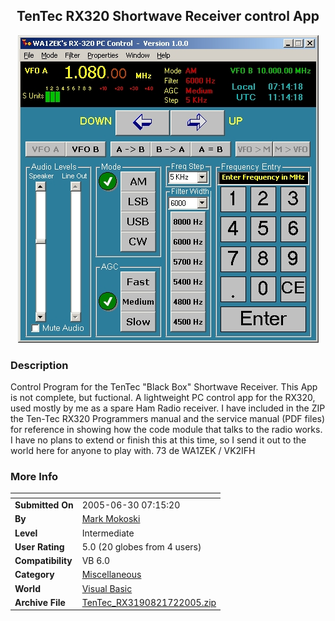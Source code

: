 ﻿<div align="center">

## TenTec RX320 Shortwave Receiver control App

<img src="PIC200572103649031.jpg">
</div>

### Description

Control Program for the TenTec "Black Box" Shortwave Receiver. This App is not complete, but fuctional. A lightweight PC control app for the RX320, used mostly by me as a spare Ham Radio receiver. I have included in the ZIP the Ten-Tec RX320 Programmers manual and the service manual (PDF files) for reference in showing how the code module that talks to the radio works. I have no plans to extend or finish this at this time, so I send it out to the world here for anyone to play with. 73 de WA1ZEK / VK2IFH
 
### More Info
 


<span>             |<span>
---                |---
**Submitted On**   |2005-06-30 07:15:20
**By**             |[Mark Mokoski](https://github.com/Planet-Source-Code/PSCIndex/blob/master/ByAuthor/mark-mokoski.md)
**Level**          |Intermediate
**User Rating**    |5.0 (20 globes from 4 users)
**Compatibility**  |VB 6\.0
**Category**       |[Miscellaneous](https://github.com/Planet-Source-Code/PSCIndex/blob/master/ByCategory/miscellaneous__1-1.md)
**World**          |[Visual Basic](https://github.com/Planet-Source-Code/PSCIndex/blob/master/ByWorld/visual-basic.md)
**Archive File**   |[TenTec\_RX3190821722005\.zip](https://github.com/Planet-Source-Code/mark-mokoski-tentec-rx320-shortwave-receiver-control-app__1-61468/archive/master.zip)








